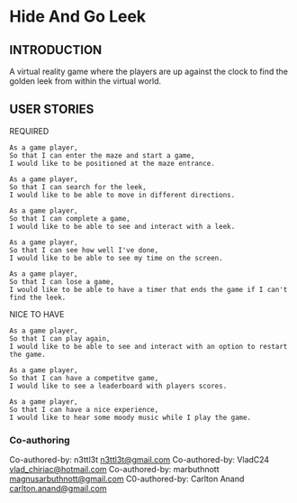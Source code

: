 # Hide And Go Leek

## INTRODUCTION

A virtual reality game where the players are up against the clock to find the golden leek from within the virtual world.

## USER STORIES

REQUIRED
```
As a game player,
So that I can enter the maze and start a game,
I would like to be positioned at the maze entrance.

As a game player,
So that I can search for the leek,
I would like to be able to move in different directions.

As a game player,
So that I can complete a game,
I would like to be able to see and interact with a leek.

As a game player,
So that I can see how well I've done,
I would like to be able to see my time on the screen.

As a game player,
So that I can lose a game,
I would like to be able to have a timer that ends the game if I can't find the leek.
```

NICE TO HAVE
```
As a game player,
So that I can play again,
I would like to be able to see and interact with an option to restart the game.

As a game player,
So that I can have a competitve game,
I would like to see a leaderboard with players scores.

As a game player,
So that I can have a nice experience,
I would like to hear some moody music while I play the game.
```

### Co-authoring

Co-authored-by: n3ttl3t <n3ttl3t@gmail.com>
Co-authored-by: VladC24 <vlad_chiriac@hotmail.com>
Co-authored-by: marbuthnott <magnusarbuthnott@gmail.com>
C0-authored-by: Carlton Anand <carlton.anand@gmail.com>
